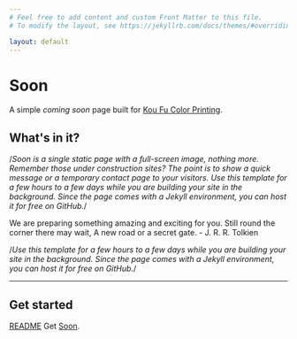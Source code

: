 ```yaml
---
# Feel free to add content and custom Front Matter to this file.
# To modify the layout, see https://jekyllrb.com/docs/themes/#overriding-theme-defaults

layout: default
---
```


# Soon

A simple *coming soon* page built for [Kou Fu Color Printing](https://koufuprinting.com/).

## What's in it?

/*Soon is a single static page with a full-screen image, nothing more. Remember those *under construction* sites? The point is to show a quick message or a temporary contact page to your visitors. Use this template for a few hours to a few days while you are building your site in the background. Since the page comes with a Jekyll environment, you can host it for free on GitHub.*/

We are preparing something amazing and exciting for you.
Still round the corner there may wait, A new road or a secret gate. - J. R. R. Tolkien


/*Use this template for a few hours to a few days while you are building your site in the background. Since the page comes with a Jekyll environment, you can host it for free on GitHub.*/

***

## Get started

[README](https://github.com/aice09/kfcp-comingsoon/blob/master/README.md) Get [Soon](https://github.com/aice09/kfcp-comingsoon/).
